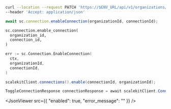 <CodeWithHeader method="patch" endpoint="/api/v1/organizations/{organization_id}/connections/{id}:enable">
<Tabs groupId="tech-stack" querystring>
<TabItem value="curl" label="cURL">

```bash showLineNumbers
curl --location --request PATCH 'https://$ENV_URL/api/v1/organizations/{organization_id}/connections/{id}:enable' \
--header 'Accept: application/json'
```

</TabItem>
<TabItem value="nodejs" label="Node.js">

```js
await sc.connection.enableConnection(organizationId, connectionId);
```

</TabItem>
<TabItem value="py" label="Python">

```python
sc.connection.enable_connection(
  organization_id,
  connection_id,
)
```

</TabItem>
<TabItem value="golang" label="Go">

```go
err := sc.Connection.EnableConnection(
  ctx,
  organizationId,
  connectionId,
)
```

</TabItem>

<TabItem value="java" label="Java">

```java showLineNumbers
scalekitClient.connections().enable(connectionId, organizationId);
```

</TabItem>

<TabItem value="dotnet" label=".NET">

```csharp showLineNumbers
ToggleConnectionResponse connectionResponse = await scalekitClient.Connection.EnableConnection(organizationId, connectionId);
```

</TabItem>

</Tabs>
</CodeWithHeader>
<CodeWithHeader title="Response">

<JsonViewer src={{
  "enabled": true,
  "error_message": ""
}} />

</CodeWithHeader>
